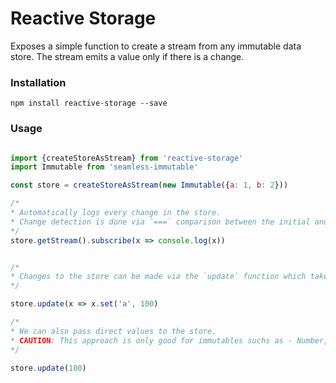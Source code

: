 # Reactive Storage

Exposes a simple function to create a stream from any immutable data store. The stream emits a value only if there is a change.

### Installation

```
npm install reactive-storage --save
```


### Usage

```javascript

import {createStoreAsStream} from 'reactive-storage'
import Immutable from 'seamless-immutable'

const store = createStoreAsStream(new Immutable({a: 1, b: 2}))

/*
* Automatically logs every change in the store.
* Change detection is done via `===` comparison between the initial and the final store values.
*/
store.getStream().subscribe(x => console.log(x))


/*
* Changes to the store can be made via the `update` function which takes a `callback` as a param. The `callback` is called with the current value of the store. 
*/

store.update(x => x.set('a', 100)

/*
* We can also pass direct values to the store.
* CAUTION: This approach is only good for immutables suchs as - Number, Boolean, String etc. Use a library like ImmutableJS to work with complex data structures.
*/

store.update(100)
```
